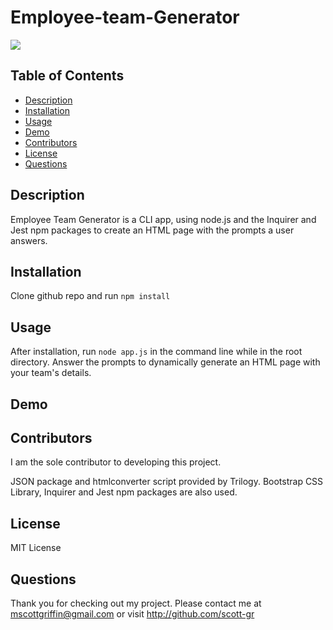 # Employee-team-Generator
  <img src="https://img.shields.io/badge/license-MIT License-blue"/>
  
## Table of Contents
* [Description](#description)
* [Installation](#installation)
* [Usage](#usage)
* [Demo](#demo)
* [Contributors](#contributors)
* [License](#license)
* [Questions](#questions)

## Description
Employee Team Generator is a CLI app, using node.js and the Inquirer and Jest npm packages to create an HTML page with the prompts a user answers.

## Installation
Clone github repo and run `npm install`

## Usage
After installation, run `node app.js` in the command line while in the root directory. Answer the prompts to dynamically generate an HTML page with your team's details.

## Demo

## Contributors
I am the sole contributor to developing this project. 

JSON package and htmlconverter script provided by Trilogy. Bootstrap CSS Library, Inquirer and Jest npm packages are also used.

## License
MIT License

## Questions
Thank you for checking out my project. Please contact me at mscottgriffin@gmail.com or visit http://github.com/scott-gr
